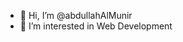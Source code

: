 - 👋 Hi, I’m @abdullahAlMunir
- 👀 I’m interested in Web Development
<!---
abdullahAlMunir/abdullahAlMunir is a ✨ special ✨ repository because its `README.md` (this file) appears on your GitHub profile.
You can click the Preview link to take a look at your changes.
--->
